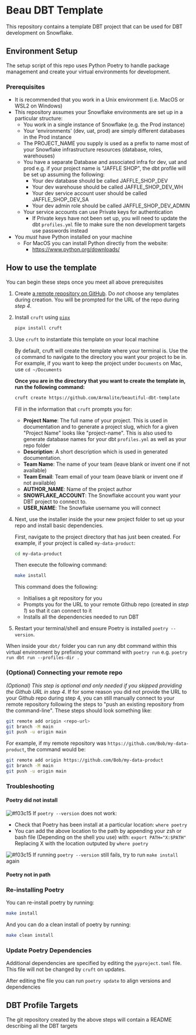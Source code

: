 # Beau DBT Template

This repository contains a template DBT project that can be used for DBT
development on Snowflake.

## Environment Setup

The setup script of this repo uses Python Poetry to handle package management
and create your virtual environments for development.

### Prerequisites
- It is recommended that you work in a Unix environment (i.e. MacOS or WSL2 on Windows)
 - This repository assumes your Snowflake environments are set up in a particular structure:
   - You work in a single instance of Snowflake (e.g. the Prod instance)
   - Your 'environments' (dev, uat, prod) are simply different databases in the Prod instance
   - The PROJECT_NAME you supply is used as a prefix to name most of your Snowflake infrastructure resources (database, roles, warehouses)
   - You have a separate Database and associated infra for dev, uat and prod e.g. if your project name is "JAFFLE SHOP", the dbt profile will be set up assuming the following:
      - Your dev database should be called JAFFLE_SHOP_DEV
      - Your dev warehouse should be called JAFFLE_SHOP_DEV_WH
      - Your dev service account user should be called JAFFLE_SHOP_DEV_SA
      - Your dev admin role should be called JAFFLE_SHOP_DEV_ADMIN
   - Your service accounts can use Private keys for authentication
      - If Private keys have not been set up, you will need to update the dbt `profiles.yml` file to make sure the non development targets use passwords instead
- You *must* have Python installed on your machine
  - For MacOS you can install Python directly from the website: 
    - https://www.python.org/downloads/ 


## How to use the template

You can begin these steps once you meet all above prerequisites 

1. Create [a remote repository on GitHub](https://github.com/new). Do *not* choose any templates during creation. You will be prompted for the URL of the repo during *step 4*. 

2. Install `cruft` using [`pipx`](https://github.com/pipxproject/pipx)

   ```bash
   pipx install cruft
   ```

3. Use `cruft` to instantiate this template on your local machine

   By default, cruft will create the template where your terminal is. Use the
   `cd` command to navigate to the directory you want your project to be in. For
   example, if you want to keep the project under `Documents` on Mac, use
   `cd ~/Documents`

   **Once you are in the directory that you want to create the template in, run
   the following command:**

   ```bash
   cruft create https://github.com/Armalite/beautiful-dbt-template
   ```

   Fill in the information that `cruft` prompts you for:

   - **Project Name**: The full name of your project. This is used in
     documentation and to generate a project slug, which for a given "Project
     Name" looks like "project-name". This is also used to generate database names
     for your dbt `profiles.yml` as well as your repo folder
   - **Description**: A short description which is used in generated
     documentation.
   - **Team Name**: The name of your team (leave blank or invent one if not available)
   - **Team Email**: Team email of your team (leave blank or invent one if not available)
   - **AUTHOR_NAME**: Name of the project author
   - **SNOWFLAKE_ACCOUNT**: The Snowflake account you want your DBT project to connect to.
   - **USER_NAME**: The Snowflake username you will connect

4. Next, use the installer inside the your new project folder to set up your repo and install
   basic dependencies.

   First, navigate to the project directory that has just been created. For example, if your project is called `my-data-product`:

   ```bash
   cd my-data-product
   ```

   Then execute the following command:

   ```bash
   make install
   ```

   This command does the following:

   - Initialises a git repository for you
   - Prompts you for the URL to your remote Github repo (created in *step 1*) so that it can connect to it
   - Installs all the dependencies needed to run DBT

5. Restart your terminal/shell and ensure Poetry is installed
   `poetry --version`.

When inside your `dbt/` folder you can run any dbt command within this virtual
environment by prefixing your command with `poetry run` e.g.
`poetry run dbt run --profiles-dir .`



### (Optional) Connecting your remote repo
_(Optional)_ *This step is optional and only needed if you skipped providing the Github URL in step 4*.
   If for some reason you did not provide the URL to your Github repo during step 4, you can still 
   manually connect to your remote repository following the steps to "push an existing repository 
   from the command-line". These steps should look something like:

   ```bash
   git remote add origin <repo-url>
   git branch -M main
   git push -u origin main
   ```

   For example, if my remote repository was
   `https://github.com/Bob/my-data-product`, the command would be:

   ```bash
   git remote add origin https://github.com/Bob/my-data-product
   git branch -M main
   git push -u origin main
   ```

### Troubleshooting

#### Poetry did not install
![#f03c15](https://via.placeholder.com/15/f03c15/000000?text=+) If `poetry --version` does not work:
  - Check that Poetry has been install at a particular location: `where poetry`
  - You can add the above location to the path by appending your zsh or bash file (Depending on the shell you use) with:
  `export PATH="X:$PATH"`
  Replacing X with the location outputed by `where poetry`

![#f03c15](https://via.placeholder.com/15/f03c15/000000?text=+) If running
`poetry --version` still fails, try to run `make install` again

#### Poetry not in path

### Re-installing Poetry

You can re-install poetry by running:

```bash
make install
```

And you can do a clean install of poetry by running:

```bash
make clean install
```

### Update Poetry Dependencies

Additional dependencies are specified by editing the `pyproject.toml` file. This
file will not be changed by `cruft` on updates.

After editing the file you can run `poetry update` to align versions and
dependencies


## DBT Profile Targets
The git repository created by the above steps will contain a README describing all the DBT targets
